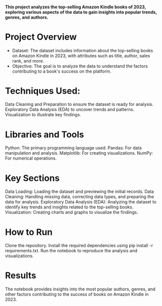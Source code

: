 #### This project analyzes the top-selling Amazon Kindle books of 2023, exploring various aspects of the data to gain insights into popular trends, genres, and authors.

# Project Overview
- Dataset: The dataset includes information about the top-selling books on Amazon Kindle in 2023, with attributes such as title, author, sales rank, and more.
- Objective: The goal is to analyze the data to understand the factors contributing to a book's success on the platform.

# Techniques Used:
Data Cleaning and Preparation to ensure the dataset is ready for analysis.
Exploratory Data Analysis (EDA) to uncover trends and patterns.
Visualization to illustrate key findings.

# Libraries and Tools
Python: The primary programming language used.
Pandas: For data manipulation and analysis.
Matplotlib: For creating visualizations.
NumPy: For numerical operations.

# Key Sections
Data Loading: Loading the dataset and previewing the initial records.
Data Cleaning: Handling missing data, correcting data types, and preparing the data for analysis.
Exploratory Data Analysis (EDA): Analyzing the dataset to identify key trends and insights related to the top-selling books.
Visualization: Creating charts and graphs to visualize the findings.

# How to Run
Clone the repository.
Install the required dependencies using pip install -r requirements.txt.
Run the notebook to reproduce the analysis and visualizations.

# Results
The notebook provides insights into the most popular authors, genres, and other factors contributing to the success of books on Amazon Kindle in 2023.
